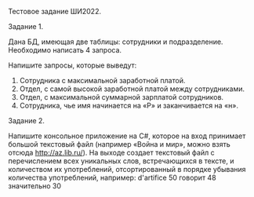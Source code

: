 Тестовое задание ШИ2022.

Задание 1.

Дана БД, имеющая  две таблицы: сотрудники и подразделение.
Необходимо написать 4 запроса.

Напишите запросы, которые выведут:
1. Сотрудника с максимальной заработной платой.
2. Отдел, с самой высокой заработной платой между сотрудниками. 
3. Отдел, с максимальной суммарной зарплатой сотрудников. 
4. Сотрудника, чье имя начинается на «Р» и заканчивается на «н».


Задание 2.

Напишите консольное приложение на C#, которое на вход принимает большой текстовый файл (например «Война и мир», можно взять отсюда http://az.lib.ru/). На выходе создает текстовый файл с перечислением всех уникальных слов, встречающихся в тексте, и количеством их употреблений, отсортированный в порядке убывания количества употреблений, например:
d'artifice		50
говорит		48
значительно		30
